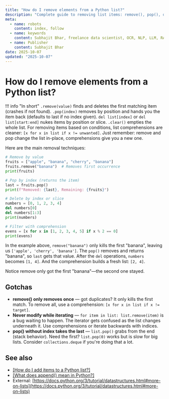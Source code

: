 ```yaml
---
title: "How do I remove elements from a Python list?"
description: "Complete guide to removing list items: remove(), pop(), del, clear(), and filtering techniques with performance comparisons."
meta:
  - name: robots
    content: index, follow
  - name: keywords
    content: Subhajit Bhar, freelance data scientist, OCR, NLP, LLM, RAG, knowledge base, python, lists, manipulation
  - name: Publisher
    content: Subhajit Bhar
date: 2025-10-07
updated: "2025-10-07"
---
```


# How do I remove elements from a Python list?

<!-- more -->

!!! info "In short"
    `.remove(value)` finds and deletes the first matching item (crashes if not found). `.pop(index)` removes by position and hands you the item back (defaults to last if no index given). `del list[index]` or `del list[start:end]` nukes items by position or slice. `.clear()` empties the whole list. For removing items based on conditions, list comprehensions are cleaner: `[x for x in list if x != unwanted]`. Just remember: remove and pop change the list in-place, comprehensions give you a new one.

Here are the main removal techniques:

```python
# Remove by value
fruits = ["apple", "banana", "cherry", "banana"]
fruits.remove("banana")  # Removes first occurrence
print(fruits)

# Pop by index (returns the item)
last = fruits.pop()
print(f"Removed: {last}, Remaining: {fruits}")

# Delete by index or slice
numbers = [0, 1, 2, 3, 4]
del numbers[0]
del numbers[1:3]
print(numbers)

# Filter with comprehension
evens = [x for x in [1, 2, 3, 4, 5] if x % 2 == 0]
print(evens)
```

In the example above, `remove("banana")` only kills the first "banana", leaving us `['apple', 'cherry', 'banana']`. The `pop()` removes and returns "banana", so `last` gets that value. After the `del` operations, `numbers` becomes `[1, 4]`. And the comprehension builds a fresh list: `[2, 4]`.

Notice remove only got the first "banana"—the second one stayed.

## Gotchas

* **remove() only removes once** — got duplicates? It only kills the first match. To remove all, use a comprehension: `[x for x in list if x != target]`.
* **Never modify while iterating** — `for item in list: list.remove(item)` is a bug waiting to happen. The iterator gets confused as the list changes underneath it. Use comprehensions or iterate backwards with indices.
* **pop() without index takes the last** — `list.pop()` grabs from the end (stack behavior). Need the first? `list.pop(0)` works but is slow for big lists. Consider `collections.deque` if you're doing that a lot.

## See also

* [[How do I add items to a Python list?]](./how-to-add-items-to-list.md)
* [[What does append() mean in Python?]](./what-does-append-mean-in-python.md)
* External: [https://docs.python.org/3/tutorial/datastructures.html#more-on-lists](https://docs.python.org/3/tutorial/datastructures.html#more-on-lists)

<script type="application/ld+json">
{
  "@context": "https://schema.org",
  "@type": "FAQPage",
  "mainEntity": [{
    "@type": "Question",
    "name": "How do I remove elements from a Python list?",
    "acceptedAnswer": {
      "@type": "Answer",
      "text": ".remove(value) finds and deletes the first matching item (crashes if not found). .pop(index) removes by position and hands you the item back (defaults to last if no index given). del list[index] or del list[start:end] nukes items by position or slice. .clear() empties the whole list. For removing items based on conditions, list comprehensions are cleaner: [x for x in list if x != unwanted]. Just remember: remove and pop change the list in-place, comprehensions give you a new one."
    }
  }]
}
</script>

